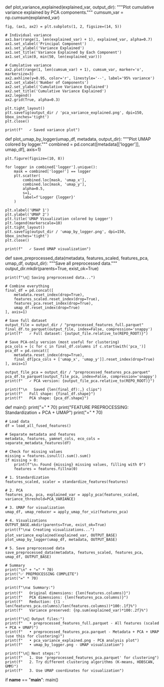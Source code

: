 def plot_variance_explained(explained_var, output_dir):
    """Plot cumulative variance explained by PCA components."""
    cumsum_var = np.cumsum(explained_var)
    
    fig, (ax1, ax2) = plt.subplots(1, 2, figsize=(14, 5))
    
    # Individual variance
    ax1.bar(range(1, len(explained_var) + 1), explained_var, alpha=0.7)
    ax1.set_xlabel('Principal Component')
    ax1.set_ylabel('Variance Explained')
    ax1.set_title('Variance Explained by Each Component')
    ax1.set_xlim(0, min(50, len(explained_var)))
    
    # Cumulative variance
    ax2.plot(range(1, len(cumsum_var) + 1), cumsum_var, marker='o', markersize=3)
    ax2.axhline(y=0.95, color='r', linestyle='--', label='95% variance')
    ax2.set_xlabel('Number of Components')
    ax2.set_ylabel('Cumulative Variance Explained')
    ax2.set_title('Cumulative Variance Explained')
    ax2.legend()
    ax2.grid(True, alpha=0.3)
    
    plt.tight_layout()
    plt.savefig(output_dir / 'pca_variance_explained.png', dpi=150, bbox_inches='tight')
    plt.close()
    
    print(f"   ✓ Saved variance plot")

def plot_umap_by_logger(umap_df, metadata, output_dir):
    """Plot UMAP colored by logger."""
    combined = pd.concat([metadata[['logger']], umap_df], axis=1)
    
    plt.figure(figsize=(10, 8))
    
    for logger in combined['logger'].unique():
        mask = combined['logger'] == logger
        plt.scatter(
            combined.loc[mask, 'umap_x'],
            combined.loc[mask, 'umap_y'],
            alpha=0.5,
            s=1,
            label=f'Logger {logger}'
        )
    
    plt.xlabel('UMAP 1')
    plt.ylabel('UMAP 2')
    plt.title('UMAP Visualization colored by Logger')
    plt.legend(markerscale=10)
    plt.tight_layout()
    plt.savefig(output_dir / 'umap_by_logger.png', dpi=150, bbox_inches='tight')
    plt.close()
    
    print(f"   ✓ Saved UMAP visualization")

def save_preprocessed_data(metadata, features_scaled, features_pca, umap_df, output_dir):
    """Save all preprocessed data."""
    output_dir.mkdir(parents=True, exist_ok=True)
    
    print(f"\n💾 Saving preprocessed data...")
    
    # Combine everything
    final_df = pd.concat([
        metadata.reset_index(drop=True),
        features_scaled.reset_index(drop=True),
        features_pca.reset_index(drop=True),
        umap_df.reset_index(drop=True)
    ], axis=1)
    
    # Save full dataset
    output_file = output_dir / "preprocessed_features_full.parquet"
    final_df.to_parquet(output_file, index=False, compression='snappy')
    print(f"   ✓ Full dataset: {output_file.relative_to(REPO_ROOT)}")
    
    # Save PCA-only version (most useful for clustering)
    pca_cols = [c for c in final_df.columns if c.startswith('pca_')]
    pca_df = pd.concat([
        metadata.reset_index(drop=True),
        final_df[pca_cols + ['umap_x', 'umap_y']].reset_index(drop=True)
    ], axis=1)
    
    output_file_pca = output_dir / "preprocessed_features_pca.parquet"
    pca_df.to_parquet(output_file_pca, index=False, compression='snappy')
    print(f"   ✓ PCA version: {output_file_pca.relative_to(REPO_ROOT)}")
    
    print(f"\n   Saved {len(final_df):,} clips")
    print(f"   Full shape: {final_df.shape}")
    print(f"   PCA shape: {pca_df.shape}")

def main():
    print("=" * 70)
    print("FEATURE PREPROCESSING: Standardization + PCA + UMAP")
    print("=" * 70)
    
    # Load data
    df = load_all_fused_features()
    
    # Separate metadata and features
    metadata, features, yamnet_cols, eco_cols = separate_metadata_features(df)
    
    # Check for missing values
    missing = features.isnull().sum().sum()
    if missing > 0:
        print(f"\n⚠️ Found {missing} missing values, filling with 0")
        features = features.fillna(0)
    
    # 1. Standardization
    features_scaled, scaler = standardize_features(features)
    
    # 2. PCA
    features_pca, pca, explained_var = apply_pca(features_scaled, variance_threshold=PCA_VARIANCE)
    
    # 3. UMAP for visualization
    umap_df, umap_reducer = apply_umap_for_viz(features_pca)
    
    # 4. Visualizations
    OUTPUT_BASE.mkdir(parents=True, exist_ok=True)
    print(f"\n📊 Creating visualizations...")
    plot_variance_explained(explained_var, OUTPUT_BASE)
    plot_umap_by_logger(umap_df, metadata, OUTPUT_BASE)
    
    # 5. Save preprocessed data
    save_preprocessed_data(metadata, features_scaled, features_pca, umap_df, OUTPUT_BASE)
    
    # Summary
    print("\n" + "=" * 70)
    print("✅ PREPROCESSING COMPLETE")
    print("=" * 70)
    
    print(f"\n📊 Summary:")
    print(f"   Original dimensions: {len(features.columns)}")
    print(f"   PCA dimensions: {len(features_pca.columns)}")
    print(f"   Reduction: {(1 - len(features_pca.columns)/len(features.columns))*100:.1f}%")
    print(f"   Variance preserved: {np.sum(explained_var)*100:.2f}%")
    
    print(f"\n💾 Output files:")
    print(f"   • preprocessed_features_full.parquet - All features (scaled + PCA + UMAP)")
    print(f"   • preprocessed_features_pca.parquet - Metadata + PCA + UMAP (use this for clustering)")
    print(f"   • pca_variance_explained.png - PCA analysis plot")
    print(f"   • umap_by_logger.png - UMAP visualization")
    
    print(f"\n🎯 Next steps:")
    print(f"   1. Use 'preprocessed_features_pca.parquet' for clustering")
    print(f"   2. Try different clustering algorithms (K-means, HDBSCAN, GMM)")
    print(f"   3. Use UMAP coordinates for visualization")
    

if __name__ == "__main__":
    main()